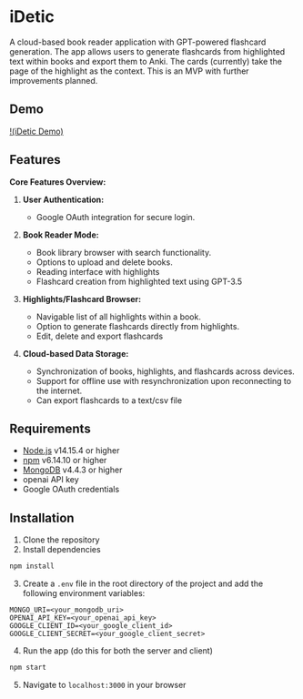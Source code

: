 # iDetic

A cloud-based book reader application with GPT-powered flashcard generation.
The app allows users to generate flashcards from highlighted text within books
and export them to Anki. The cards (currently) take the page of the highlight
as the context. This is an MVP with further improvements planned.

## Demo

[!(iDetic Demo)](https://github.com/shihabdider/idetic/blob/main/idetic_demo.mp4)

## Features

**Core Features Overview:**
1. **User Authentication:**
   - Google OAuth integration for secure login.
   
2. **Book Reader Mode:**
   - Book library browser with search functionality.
   - Options to upload and delete books.
   - Reading interface with highlights 
   - Flashcard creation from highlighted text using GPT-3.5

3. **Highlights/Flashcard Browser:**
   - Navigable list of all highlights within a book.
   - Option to generate flashcards directly from highlights.
   - Edit, delete and export flashcards

4. **Cloud-based Data Storage:**
   - Synchronization of books, highlights, and flashcards across devices.
   - Support for offline use with resynchronization upon reconnecting to the internet.
   - Can export flashcards to a text/csv file

## Requirements

- [Node.js](https://nodejs.org/en/) v14.15.4 or higher
- [npm](https://www.npmjs.com/) v6.14.10 or higher
- [MongoDB](https://www.mongodb.com/) v4.4.3 or higher
- openai API key
- Google OAuth credentials

## Installation
1. Clone the repository
2. Install dependencies
```bash
npm install
```
3. Create a `.env` file in the root directory of the project and add the following environment variables:
```
MONGO_URI=<your_mongodb_uri>
OPENAI_API_KEY=<your_openai_api_key>
GOOGLE_CLIENT_ID=<your_google_client_id>
GOOGLE_CLIENT_SECRET=<your_google_client_secret>
```
4. Run the app (do this for both the server and client)
```bash
npm start
```
5. Navigate to `localhost:3000` in your browser

